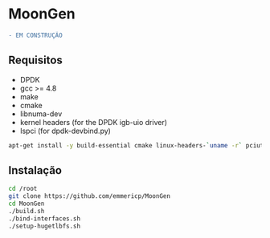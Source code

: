 # MoonGen
```diff
- EM CONSTRUÇÃO
```

## Requisitos
- DPDK
- gcc >= 4.8
- make
- cmake
- libnuma-dev
- kernel headers (for the DPDK igb-uio driver)
- lspci (for dpdk-devbind.py)
```bash
apt-get install -y build-essential cmake linux-headers-`uname -r` pciutils libnuma-dev
```

## Instalação
```bash
cd /root
git clone https://github.com/emmericp/MoonGen
cd MoonGen
./build.sh
./bind-interfaces.sh
./setup-hugetlbfs.sh
```
